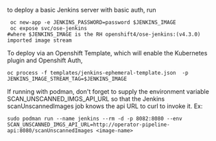 to deploy a basic Jenkins server with basic auth, run
```
 oc new-app -e JENKINS_PASSWORD=password $JENKINS_IMAGE
 oc expose svc/ose-jenkins
#where $JENKINS_IMAGE is the RH openshift4/ose-jenkins:(v4.3.0) imported image stream
```

To deploy via an Openshift Template, which will enable the Kubernetes plugin and Openshift Auth,
```
oc process -f templates/jenkins-ephemeral-template.json  -p JENKINS_IMAGE_STREAM_TAG=$JENKINS_IMAGE
```

If running with podman, don't forget to supply the environment variable SCAN_UNSCANNED_IMGS_API_URL so that
the Jenkins scanUnscannedImages job knows the api URL to curl to invoke it. Ex:

```
sudo podman run --name jenkins --rm -d -p 8082:8080 --env SCAN_UNSCANNED_IMGS_API_URL=http://operator-pipeline-api:8080/scanUnscannedImages <image-name>
```
